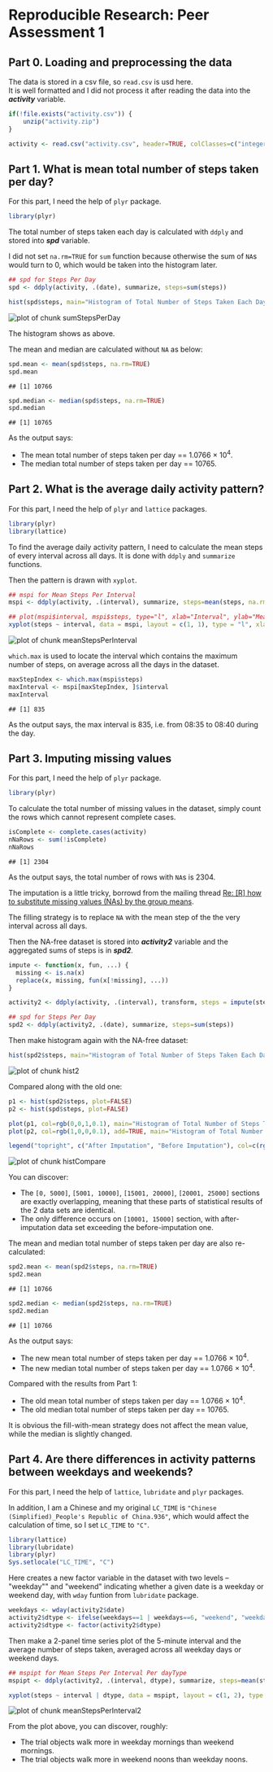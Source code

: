 # Reproducible Research: Peer Assessment 1


## Part 0. Loading and preprocessing the data

The data is stored in a csv file, so `read.csv` is usd here.  
It is well formatted and I did not process it after reading the data into the _**activity**_ variable.


```r
if(!file.exists("activity.csv")) {
	unzip("activity.zip")	
}

activity <- read.csv("activity.csv", header=TRUE, colClasses=c("integer", "Date", "integer"))
```

## Part 1. What is mean total number of steps taken per day?

For this part, I need the help of `plyr` package.


```r
library(plyr)
```

The total number of steps taken each day is calculated with `ddply` and stored into _**spd**_ variable. 

I did not set `na.rm=TRUE` for `sum` function because otherwise the sum of `NA`s would turn to 0, which would be taken into the histogram later.


```r
## spd for Steps Per Day
spd <- ddply(activity, .(date), summarize, steps=sum(steps))

hist(spd$steps, main="Histogram of Total Number of Steps Taken Each Day", xlab="Steps Per Day", col=rgb(1,0,0,0.1))
```

![plot of chunk sumStepsPerDay](figure/sumStepsPerDay.png) 

The histogram shows as above.  

The mean and median are calculated without `NA` as below:


```r
spd.mean <- mean(spd$steps, na.rm=TRUE)
spd.mean
```

```
## [1] 10766
```

```r
spd.median <- median(spd$steps, na.rm=TRUE)
spd.median
```

```
## [1] 10765
```

As the output says:

* The mean total number of steps taken per day == 1.0766 &times; 10<sup>4</sup>.
* The median total number of steps taken per day == 10765.

## Part 2. What is the average daily activity pattern?

For this part, I need the help of `plyr` and `lattice` packages.


```r
library(plyr)
library(lattice)
```

To find the average daily activity pattern, I need to calculate the mean steps of every interval across all days. It is done with `ddply` and `summarize` functions.  

Then the pattern is drawn with `xyplot`.


```r
## mspi for Mean Steps Per Interval
mspi <- ddply(activity, .(interval), summarize, steps=mean(steps, na.rm=TRUE))

## plot(mspi$interval, mspi$steps, type="l", xlab="Interval", ylab="Mean Steps Per Interval")
xyplot(steps ~ interval, data = mspi, layout = c(1, 1), type = "l", xlab = "Interval", ylab = "Mean Steps Per Interval")
```

![plot of chunk meanStepsPerInterval](figure/meanStepsPerInterval.png) 

`which.max` is used to locate the interval which contains the maximum number of steps, on average across all the days in the dataset.


```r
maxStepIndex <- which.max(mspi$steps)
maxInterval <- mspi[maxStepIndex, ]$interval
maxInterval
```

```
## [1] 835
```

As the output says, the max interval is 835, i.e. from 08:35 to 08:40 during the day.

## Part 3. Imputing missing values

For this part, I need the help of `plyr` package.


```r
library(plyr)
```

To calculate the total number of missing values in the dataset, simply count the rows which cannot represent complete cases.


```r
isComplete <- complete.cases(activity)
nNaRows <- sum(!isComplete)
nNaRows
```

```
## [1] 2304
```

As the output says, the total number of rows with `NA`s is 2304.

The imputation is a little tricky, borrowd from the mailing thread [Re: [R] how to substitute missing values (NAs) by the group means](http://www.mail-archive.com/r-help@r-project.org/msg58289.html).   

The filling strategy is to replace `NA` with the mean step of the the very interval across all days.  

Then the NA-free dataset is stored into _**activity2**_ variable and the aggregated sums of steps is in _**spd2**_.


```r
impute <- function(x, fun, ...) {
  missing <- is.na(x)
  replace(x, missing, fun(x[!missing], ...))
}

activity2 <- ddply(activity, .(interval), transform, steps = impute(steps, mean))

## spd for Steps Per Day
spd2 <- ddply(activity2, .(date), summarize, steps=sum(steps))
```

Then make histogram again with the NA-free dataset:


```r
hist(spd2$steps, main="Histogram of Total Number of Steps Taken Each Day", xlab="Total Steps Per Day", col=rgb(0,0,1,0.1))
```

![plot of chunk hist2](figure/hist2.png) 

Compared along with the old one:


```r
p1 <- hist(spd2$steps, plot=FALSE)
p2 <- hist(spd$steps, plot=FALSE)

plot(p1, col=rgb(0,0,1,0.1), main="Histogram of Total Number of Steps Taken Each Day", xlab="Steps Per Day")
plot(p2, col=rgb(1,0,0,0.1), add=TRUE, main="Histogram of Total Number of Steps Taken Each Day", xlab="Steps Per Day")

legend("topright", c("After Imputation", "Before Imputation"), col=c(rgb(0,0,1,0.1), rgb(1,0,0,0.1)), lwd=10)
```

![plot of chunk histCompare](figure/histCompare.png) 

You can discover: 

* The `[0, 5000]`, `[5001, 10000]`, `[15001, 20000]`, `[20001, 25000]` sections are exactly overlapping, meaning that these parts of statistical results of the 2 data sets are identical. 
* The only difference occurs on `[10001, 15000]` section, with after-imputation data set exceeding the before-imputation one.

The mean and median total number of steps taken per day are also re-calculated:


```r
spd2.mean <- mean(spd2$steps, na.rm=TRUE)
spd2.mean
```

```
## [1] 10766
```

```r
spd2.median <- median(spd2$steps, na.rm=TRUE)
spd2.median
```

```
## [1] 10766
```

As the output says:

* The new mean total number of steps taken per day == 1.0766 &times; 10<sup>4</sup>.
* The new median total number of steps taken per day == 1.0766 &times; 10<sup>4</sup>.

Compared with the results from Part 1: 

* The old mean total number of steps taken per day == 1.0766 &times; 10<sup>4</sup>.
* The old median total number of steps taken per day == 10765.

It is obvious the fill-with-mean strategy does not affect the mean value, while the median is slightly changed.

## Part 4. Are there differences in activity patterns between weekdays and weekends?

For this part, I need the help of `lattice`, `lubridate` and `plyr` packages.  

In addition, I am a Chinese and my original `LC_TIME` is `"Chinese (Simplified)_People's Republic of China.936"`, which would affect the calculation of time, so I set `LC_TIME` to `"C"`.


```r
library(lattice)
library(lubridate)
library(plyr)
Sys.setlocale("LC_TIME", "C")
```

Here creates a new factor variable in the dataset with two levels – "weekday"" and "weekend" indicating whether a given date is a weekday or weekend day, with `wday` funtion from `lubridate` package.


```r
weekdays <- wday(activity2$date)
activity2$dtype <- ifelse(weekdays==1 | weekdays==6, "weekend", "weekday")
activity2$dtype <- factor(activity2$dtype)
```

Then make a 2-panel time series plot of the 5-minute interval and the average number of steps taken, averaged across all weekday days or weekend days. 


```r
## mspipt for Mean Steps Per Interval Per dayType
mspipt <- ddply(activity2, .(interval, dtype), summarize, steps=mean(steps))

xyplot(steps ~ interval | dtype, data = mspipt, layout = c(1, 2), type = "l", xlab = "Interval", ylab = "Mean Steps Per Interval")
```

![plot of chunk meanStepsPerInterval2](figure/meanStepsPerInterval2.png) 

From the plot above, you can discover, roughly:

* The trial objects walk more in weekday mornings than weekend mornings.
* The trial objects walk more in weekend noons than weekday noons.
